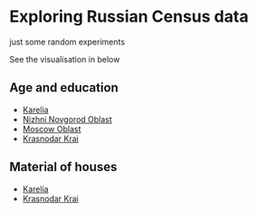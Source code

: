 # Exploring Russian Census data

just some random experiments

See the visualisation in below

## Age and education

- [Karelia](https://rawgithub.com/muuankarski/censusanalysis/master/censusKareliaPers.html)
- [Nizhni Novgorod Oblast](https://rawgithub.com/muuankarski/censusanalysis/master/censusNizhnipers.html)
- [Moscow Oblast](https://rawgithub.com/muuankarski/censusanalysis/master/censusMoscowObpers.html)
- [Krasnodar Krai](https://rawgithub.com/muuankarski/censusanalysis/master/censusKrasnodarpers.html)

## Material of houses

- [Karelia](https://rawgithub.com/muuankarski/censusanalysis/master/censusKareliahome.html)
- [Krasnodar Krai](https://rawgithub.com/muuankarski/censusanalysis/master/censusKrasnodarhome.html)